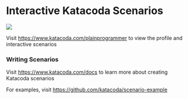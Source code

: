 # Interactive Katacoda Scenarios

[![](http://shields.katacoda.com/katacoda/plainprogrammer/count.svg)](https://www.katacoda.com/plainprogrammer "Get your profile on Katacoda.com")

Visit https://www.katacoda.com/plainprogrammer to view the profile and interactive scenarios

### Writing Scenarios
Visit https://www.katacoda.com/docs to learn more about creating Katacoda scenarios

For examples, visit https://github.com/katacoda/scenario-example
